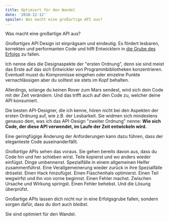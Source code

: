 ```yaml
---
title: Optimiert für den Wandel
date: '2018-12-12'
spoiler: Was macht eine großartige API aus?
---
```


Was macht eine großartige API aus?

*Großartiges* API Design ist einprägsam und eindeutig. Es fördert lesbaren, korrekten und performanten Code und hilft Entwicklern in [die Grube des Erfolgs](https://blog.codinghorror.com/falling-into-the-pit-of-success/) zu fallen.

Ich nenne dies die Designaspekte der "ersten Ordnung", denn sie sind meist das Erste auf das sich Entwickler von Programmbibliotheken konzentrieren. Eventuell musst du Kompromisse eingehen oder einzelne Punkte vernachlässigen aber du solltest sie stets im Kopf behalten.

Allerdings, solange du keinen Rover zum Mars sendest, wird sich dein Code mit der Zeit verändern. Und das trifft auch auf den Code zu, welcher deine API konsumiert.

Die besten API-Designer, die ich kenne, hören nicht bei den Aspekten der ersten Ordnung auf, wie z.B. der Lesbarkeit. Sie widmen sich mindestens genauso dem, was ich das API-Design "zweiter Ordnung" nenne: **Wie sich Code, der diese API verwendet, im Laufe der Zeit entwickeln wird.**

Eine geringfügige Änderung der Anforderungen kann dazu führen, dass der eleganteste Code auseinanderfällt.

*Großartige* APIs sehen das voraus. Sie gehen bereits davon aus, dass du Code hin und her schieben wirst. Teile kopierst und wo anders wieder einfügst. Dinge umbennenst. Spezialfälle in einem allgemeinen Helfer zusammenführst. Eine Verallgemeinerung wieder zurück in ihre Spezialfälle dröselst. Einen Hack hinzufügst. Einen Flaschenhals optimierst. Einen Teil wegwirfst und ihn von vorne beginnst. Einen Fehler machst. Zwischen Ursache und Wirkung springst. Einen Fehler behebst. Und die Lösung überprüfst.

Großartige APIs lassen dich nicht nur in eine Erfolgsgrube fallen, sondern sorgen dafür, dass du dort auch *bleibst*.

Sie sind optimiert für den Wandel.
